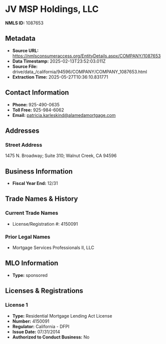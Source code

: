 # JV MSP Holdings, LLC

**NMLS ID:** 1087653

## Metadata
- **Source URL:** https://nmlsconsumeraccess.org/EntityDetails.aspx/COMPANY/1087653
- **Data Timestamp:** 2025-02-13T23:52:03.011Z
- **Source File:** drive/data_/california/94596/COMPANY/COMPANY_1087653.html
- **Extraction Time:** 2025-05-27T10:36:10.831771

## Contact Information
- **Phone:** 925-490-0635
- **Toll Free:** 925-984-6062
- **Email:** patricia.karleskind@alamedamortgage.com

## Addresses
### Street Address
1475 N. Broadway; Suite 310; Walnut Creek, CA 94596

## Business Information
- **Fiscal Year End:** 12/31

## Trade Names & History
### Current Trade Names
- License/Registration #: 4150091

### Prior Legal Names
- Mortgage Services Professionals II, LLC

## MLO Information
- **Type:** sponsored

## Licenses & Registrations

### License 1
- **Type:** Residential Mortgage Lending Act License
- **Number:** 4150091
- **Regulator:** California - DFPI
- **Issue Date:** 07/31/2014
- **Authorized to Conduct Business:** No
